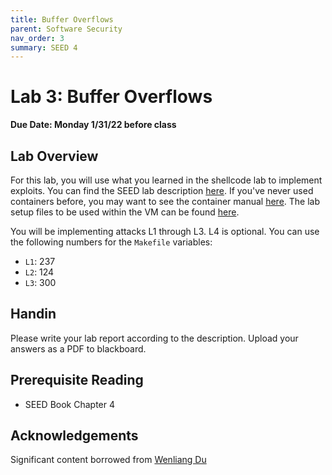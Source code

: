 ```yaml
---
title: Buffer Overflows
parent: Software Security
nav_order: 3
summary: SEED 4
---
```


# Lab 3: Buffer Overflows

**Due Date: Monday 1/31/22 before class**

## Lab Overview

For this lab, you will use what you learned in the shellcode lab to implement exploits. 
You can find the SEED lab description [here](https://seedsecuritylabs.org/Labs_20.04/Files/Buffer_Overflow_Server/Buffer_Overflow_Server.pdf). If you've
never used containers before, you may want to see the container manual [here](https://github.com/seed-labs/seed-labs/blob/master/manuals/docker/SEEDManual-Container.md). The
lab setup files to be used within the VM can be found [here](https://seedsecuritylabs.org/Labs_20.04/Files/Buffer_Overflow_Server/Labsetup.zip).

You will be implementing attacks L1 through L3. L4 is optional. You can use the following numbers for the `Makefile` variables:
- `L1`: 237
- `L2`: 124
- `L3`: 300

## Handin
Please write your lab report according to the description. Upload your answers as a PDF to blackboard. 

## Prerequisite Reading
- SEED Book Chapter 4

## Acknowledgements 
Significant content borrowed from [Wenliang Du](https://web.ecs.syr.edu/~wedu/)

